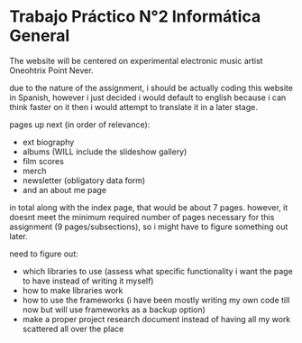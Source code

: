 # Trabajo Práctico N°2 Informática General

The website will be centered on experimental electronic music artist Oneohtrix Point Never.

due to the nature of the assignment, i should be actually coding this website in Spanish, however i just decided i would default to english because i can think faster on it then i would attempt to translate it in a later stage.

pages up next (in order of relevance):

- ext biography
- albums (WILL include the slideshow gallery)
- film scores
- merch
- newsletter (obligatory data form)
- and an about me page

in total along with the index page, that would be about 7 pages. however, it doesnt meet the minimum required number of pages necessary for this assignment (9 pages/subsections), so i might have to figure something out later.


need to figure out:
- which libraries to use (assess what specific functionality i want the page to have instead of writing it myself)
- how to make libraries work
- how to use the frameworks (i have been mostly writing my own code till now but will use frameworks as a backup option)
- make a proper project research document instead of having all my work scattered all over the place